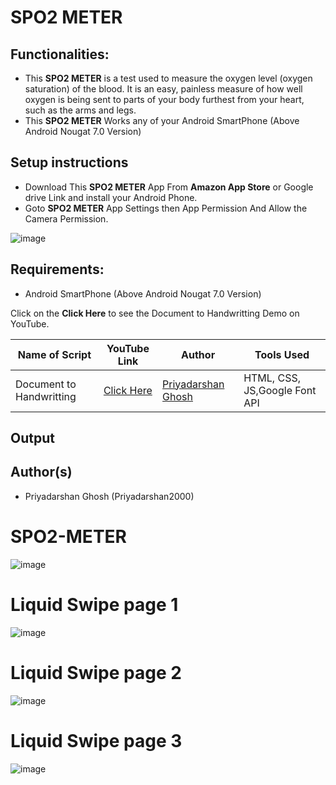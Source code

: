 # SPO2 METER



## Functionalities:
- This **SPO2 METER** is a test used to measure the oxygen level (oxygen saturation) of the blood. It is an easy, painless measure of how well oxygen is being sent to parts of your body furthest from your heart, such as the arms and legs. 
- This **SPO2 METER** Works any of your Android SmartPhone (Above Android Nougat 7.0 Version)

## Setup instructions
- Download This **SPO2 METER** App From **Amazon App Store** or Google drive Link and install your Android Phone.
- Goto **SPO2 METER** App Settings then App Permission And Allow the Camera Permission.

![image](https://user-images.githubusercontent.com/62868878/122045473-67fc3780-cdfb-11eb-8ba1-4aa0931f8ec5.png)


## Requirements:
- Android SmartPhone (Above Android Nougat 7.0 Version)

Click on the **Click Here** to see the Document to Handwritting Demo on YouTube.

| Name of Script | YouTube Link |  Author | Tools Used |
| --- | --- | --- | --- 
|Document to Handwritting| [Click Here](https://www.youtube.com/watch?v=mLCL7OZ4JFQ)| [Priyadarshan Ghosh](https://github.com/Priyadarshan2000) |HTML, CSS, JS,Google Font API

## Output



## Author(s)

- Priyadarshan Ghosh (Priyadarshan2000)


# SPO2-METER
![image](https://user-images.githubusercontent.com/62868878/120660345-dad4ec80-c4a4-11eb-9dc6-46ca298621ce.png)

# Liquid Swipe page 1
![image](https://user-images.githubusercontent.com/62868878/120662894-24263b80-c4a7-11eb-8edf-45e9cbb732fd.png)

# Liquid Swipe page 2
![image](https://user-images.githubusercontent.com/62868878/120663014-461fbe00-c4a7-11eb-82d5-e130e156bec9.png)

# Liquid Swipe page 3
![image](https://user-images.githubusercontent.com/62868878/120660345-dad4ec80-c4a4-11eb-9dc6-46ca298621ce.png)
